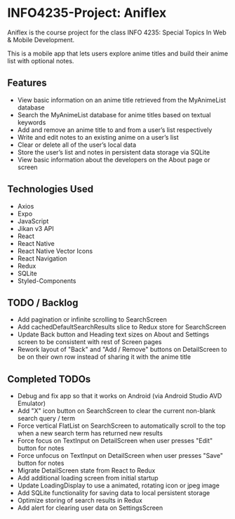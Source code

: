 # INFO4235-Project: Aniflex

Aniflex is the course project for the class INFO 4235: Special Topics In Web & Mobile Development.

This is a mobile app that lets users explore anime titles and build their anime list with optional notes.

## Features

- View basic information on an anime title retrieved from the MyAnimeList database
- Search the MyAnimeList database for anime titles based on textual keywords
- Add and remove an anime title to and from a user’s list respectively
- Write and edit notes to an existing anime on a user’s list
- Clear or delete all of the user’s local data
- Store the user’s list and notes in persistent data storage via SQLite
- View basic information about the developers on the About page or screen

## Technologies Used

- Axios
- Expo
- JavaScript
- Jikan v3 API
- React
- React Native
- React Native Vector Icons
- React Navigation
- Redux
- SQLite
- Styled-Components

## TODO / Backlog

- Add pagination or infinite scrolling to SearchScreen
- Add cachedDefaultSearchResults slice to Redux store for SearchScreen
- Update Back button and Heading text sizes on About and Settings screen to be consistent with rest of Screen pages
- Rework layout of "Back" and "Add / Remove" buttons on DetailScreen to be on their own row instead of sharing it with the anime title

## Completed TODOs

- Debug and fix app so that it works on Android (via Android Studio AVD Emulator)
- Add "X" icon button on SearchScreen to clear the current non-blank search query / term
- Force vertical FlatList on SearchScreen to automatically scroll to the top when a new search term has returned new results
- Force focus on TextInput on DetailScreen when user presses "Edit" button for notes
- Force unfocus on TextInput on DetailScreen when user presses "Save" button for notes
- Migrate DetailScreen state from React to Redux
- Add additional loading screen from initial startup
- Update LoadingDisplay to use a animated, rotating icon or jpeg image
- Add SQLite functionality for saving data to local persistent storage
- Optimize storing of search results in Redux
- Add alert for clearing user data on SettingsScreen
